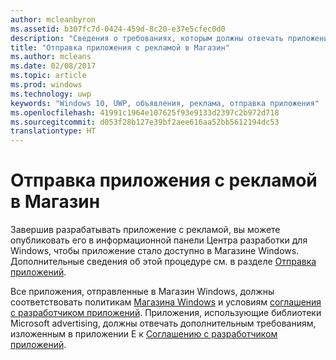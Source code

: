 ```yaml
---
author: mcleanbyron
ms.assetid: b307fc7d-0424-459d-8c20-e37e5cfec0d0
description: "Сведения о требованиях, которым должны отвечать приложения, использующие библиотеки Microsoft advertising, для публикации в Магазине."
title: "Отправка приложения с рекламой в Магазин"
ms.author: mcleans
ms.date: 02/08/2017
ms.topic: article
ms.prod: windows
ms.technology: uwp
keywords: "Windows 10, UWP, объявления, реклама, отправка приложения"
ms.openlocfilehash: 41991c1964e107625f93e9133d2397c2b972d718
ms.sourcegitcommit: d053f28b127e39bf2aee616aa52bb5612194dc53
translationtype: HT
---
```

# <a name="submit-an-app-with-ads-to-the-store"></a>Отправка приложения с рекламой в Магазин


Завершив разрабатывать приложение с рекламой, вы можете опубликовать его в информационной панели Центра разработки для Windows, чтобы приложение стало доступно в Магазине Windows. Дополнительные сведения об этой процедуре см. в разделе [Отправка приложений](https://msdn.microsoft.com/windows/uwp/publish/app-submissions).

Все приложения, отправленные в Магазин Windows, должны соответствовать политикам [Магазина Windows](https://msdn.microsoft.com/library/windows/apps/dn764944.aspx) и условиям [соглашения с разработчиком приложений](https://msdn.microsoft.com/library/windows/apps/hh694058.aspx). Приложения, использующие библиотеки Microsoft advertising, должны отвечать дополнительным требованиям, изложенным в приложении E к [Соглашению с разработчиком приложений](https://msdn.microsoft.com/library/windows/apps/hh694058.aspx).


 

 
